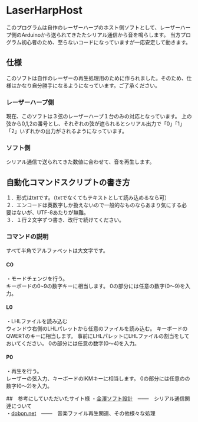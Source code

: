 # LaserHarpHost
このプログラムは自作のレーザーハープのホスト側ソフトとして、レーザーハープ側のArduinoから送られてきたたシリアル通信から音を鳴らします。
当方プログラム初心者のため、至らないコードになっていますが一応安定して動きます。

## 仕様
このソフトは自作のレーザーの再生処理用のために作られました。そのため、仕様はかなり自分勝手になるようになっています。ご了承ください。

### レーザーハープ側
現在、このソフトは３弦のレーザーハープ１台のみの対応となっています。
上の弦から0,1,2の番号とし、それぞれの弦が遮られるとシリアル出力で「0」「1」「2」いずれかの出力がされるようになっています。

### ソフト側
シリアル通信で送られてきた数値に合わせて、音を再生します。

## 自動化コマンドスクリプトの書き方

１．形式はtxtです。（txtでなくてもテキストとして読み込めるなら可）</br>
２．エンコードは英数字しか扱えないので一般的なものならあまり気にする必要はないが、UTF-8あたりが無難。</br>
３．１行２文字ずつ書き、改行で続けてください。</br>

### コマンドの説明
すべて半角でアルファベットは大文字です。

#### C0
・モードチェンジを行う。</br>
キーボードの0~9の数字キーに相当します。
0の部分には任意の数字(0～9)を入力。

#### L0
・LHLファイルを読み込む</br>
ウィンドウ右側のLHLパレットから任意のファイルを読み込む。
キーボードのQWERTのキーに相当します。
事前にLHLパレットにLHLファイルの割当をしておいてください。
0の部分には任意の数字(0～4)を入力。

#### P0
・再生を行う。</br>
レーザーの弦入力、キーボードのIKMキーに相当します。
0の部分には任意のの数字(0～2)を入力。


##　参考にしていただいたサイト様
・<a href="https://kana-soft.com/index.htm">金澤ソフト設計</a>　───　シリアル通信関連について </br>
・<a href="https://dobon.net/">dobon.net</a>　───　音楽ファイル再生関連、その他様々な処理 </br>
